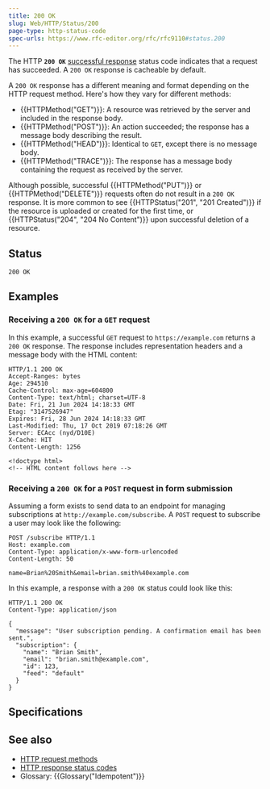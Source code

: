 ```yaml
---
title: 200 OK
slug: Web/HTTP/Status/200
page-type: http-status-code
spec-urls: https://www.rfc-editor.org/rfc/rfc9110#status.200
---
```




The HTTP **`200 OK`** [successful response](/Web/HTTP/Status#successful_responses) status code indicates that a request has succeeded.
A `200 OK` response is cacheable by default.

A `200 OK` response has a different meaning and format depending on the HTTP request method.
Here's how they vary for different methods:

- {{HTTPMethod("GET")}}: A resource was retrieved by the server and included in the response body.
- {{HTTPMethod("POST")}}: An action succeeded; the response has a message body describing the result.
- {{HTTPMethod("HEAD")}}: Identical to `GET`, except there is no message body.
- {{HTTPMethod("TRACE")}}: The response has a message body containing the request as received by the server.

Although possible, successful {{HTTPMethod("PUT")}} or {{HTTPMethod("DELETE")}} requests often do not result in a `200 OK` response.
It is more common to see {{HTTPStatus("201", "201 Created")}} if the resource is uploaded or created for the first time, or {{HTTPStatus("204", "204 No Content")}} upon successful deletion of a resource.

## Status

```http
200 OK
```

## Examples

### Receiving a `200 OK` for a `GET` request

In this example, a successful `GET` request to `https://example.com` returns a `200 OK` response.
The response includes representation headers and a message body with the HTML content:

```http
HTTP/1.1 200 OK
Accept-Ranges: bytes
Age: 294510
Cache-Control: max-age=604800
Content-Type: text/html; charset=UTF-8
Date: Fri, 21 Jun 2024 14:18:33 GMT
Etag: "3147526947"
Expires: Fri, 28 Jun 2024 14:18:33 GMT
Last-Modified: Thu, 17 Oct 2019 07:18:26 GMT
Server: ECAcc (nyd/D10E)
X-Cache: HIT
Content-Length: 1256

<!doctype html>
<!-- HTML content follows here -->
```

### Receiving a `200 OK` for a `POST` request in form submission

Assuming a form exists to send data to an endpoint for managing subscriptions at `http://example.com/subscribe`.
A `POST` request to subscribe a user may look like the following:

```http
POST /subscribe HTTP/1.1
Host: example.com
Content-Type: application/x-www-form-urlencoded
Content-Length: 50

name=Brian%20Smith&email=brian.smith%40example.com
```

In this example, a response with a `200 OK` status could look like this:

```http
HTTP/1.1 200 OK
Content-Type: application/json

{
  "message": "User subscription pending. A confirmation email has been sent.",
  "subscription": {
    "name": "Brian Smith",
    "email": "brian.smith@example.com",
    "id": 123,
    "feed": "default"
  }
}
```

## Specifications



## See also

- [HTTP request methods](/Web/HTTP/Methods)
- [HTTP response status codes](/Web/HTTP/Status)
- Glossary: {{Glossary("Idempotent")}}
